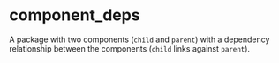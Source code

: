 # component\_deps

A package with two components (`child` and `parent`) with a dependency
relationship between the components (`child` links against `parent`).
